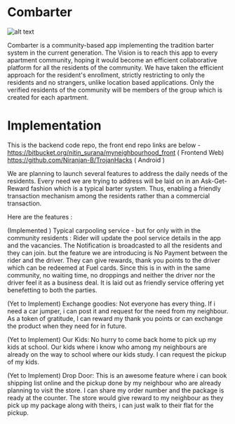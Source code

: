 # Combarter

![alt text](https://scontent-lax3-1.xx.fbcdn.net/v/t1.0-9/14937275_1204318736295664_1563971342943133727_n.jpg?oh=1cac85b05aa770bf71ced7b60b566f6c&oe=5A679D22)

Combarter is a community-based app implementing the tradition barter system in the current generation. The Vision is to reach this app to every apartment community, hoping it would become an efficient collaborative platform for all the residents of the community. We have taken the efficient approach for the resident's enrollment, strictly restricting to only the residents and no strangers, unlike location based applications. Only the verified residents of the community will be members of the group which is created for each apartment.

# Implementation
This is the backend code repo, the front end repo links are below -
https://bitbucket.org/nitin_surana/myneighbourhood_front  ( Frontend Web)
https://github.com/Niranjan-B/TrojanHacks ( Android ) 

We are planning to launch several features to address the daily needs of the residents. Every need we are trying to address will be laid on in an Ask-Get-Reward fashion which is a typical barter system. Thus, enabling a friendly transaction mechanism among the residents rather than a commercial transaction.

Here are the features :

(Implemented ) Typical carpooling service - but for only with in the community residents : Rider will update the pool service details in the app and the vacancies. The Notification is broadcasted to all the residents and they can join. but the feature we are introducing is No Payment between the rider and the driver. They can give rewards, thank you points to the driver which can be redeemed at Fuel cards. Since this is in with in the same community, no waiting time, no droppings and neither the driver nor the driver feel it as a business deal. It is laid out as friendly service offering yet benefetting to both the parties.

(Yet to Implement) Exchange goodies: Not everyone has every thing. If i need a car jumper, i can post it and request for the need from my neighbour. As a token of gratitude, I can reward my thank you points or can exchange the product when they need for in future.

(Yet to Implement) Our Kids: No hurry to come back home to pick up my kids at school. Our kids where i know who among my neighbours are already on the way to school where our kids study. I can request the pickup of my kids.

(Yet to Implement) Drop Door: This is an awesome feature where i can book shipping list online and the pickup done by my neighbour who are already planning to visit the store. I can share my order number and the package is ready at the counter. The store would give reward to my neighbour as they pick up my package along with theirs, i can just walk to their flat for the pickup.
